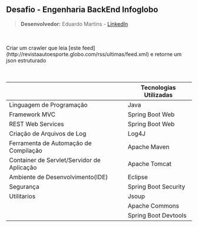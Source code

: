
## Desafio - Engenharia BackEnd Infoglobo
> **Desenvolvedor:** Eduardo Martins - [LinkedIn
](https://www.linkedin.com/in/eduardo-martins-849534110/)

<br>
<br>
Criar um crawler que leia [este feed](http://revistaautoesporte.globo.com/rss/ultimas/feed.xml) e retorne um json estruturado
<br>
<br>
<br>

|| Tecnologias Utilizadas|
|--|--|
| Linguagem de Programação| Java |
| Framework MVC| Spring Boot Web |
| REST Web Services| Spring Boot Web |
| Criação de Arquivos de Log| Log4J|
| Ferramenta de Automação de Compilação| Apache Maven|
| Container de Servlet/Servidor de Aplicação| Apache Tomcat |
| Ambiente de Desenvolvimento(IDE)| Eclipse |
| Segurança| Spring Boot Security |
| Utilitarios| Jsoup |
| | Apache Commons |
| | Spring Boot Devtools |
